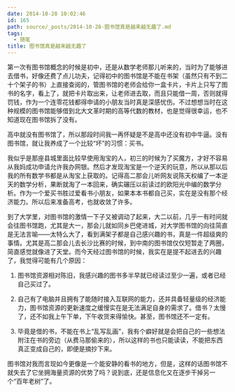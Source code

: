 ```yaml
---
date: 2014-10-28 10:02:46
id: 165
path: source/_posts/2014-10-28-图书馆真是越来越无趣了.md
tags:
  - 随笔
title: 图书馆真是越来越无趣了
---
```


第一次有图书馆概念的时候是初中，还是从数学老师那儿听来的，当时为了能够进去借书，好像还费了点儿功夫，记得初中的图书馆是不能在书架（虽然只有不到二十个架子的书）上直接查阅的，管图书馆的老师会给你一盒卡片，卡片上只写了图书的名字，看上了，就把卡片取出来，让老师进去取，而且只能借一周，否则就得罚钱，作为一个连零花钱都得申请的小朋友当时真是深感忧伤。不过想想当时在这种规模的图书馆能够借到北大文革时期的高等代数的教材，也是觉得很幸运，也不知道现在图书馆拆了没有。

高中就没有图书馆了，所以那段时间我一再怀疑是不是高中还没有初中牛逼。没有图书馆，就让我养成了一个比较“坏”的习惯：买书。

我似乎是那座县城里面比较早使用淘宝的人，初三的时候为了买魔方，才好不容易从我妈成功申请允许我办网银。然后才发现淘宝是一个逆天的玩意，所以从那以后我的所有数学书都是从淘宝上获取的。记得高二那会儿听网友说陈天权编了一本逆天的数学分析，果断就淘了一本回来，确实碾压以前读过的欧阳光中编的数学分析。作为一个爱买书胜过爱看书小朋友，如果本本书都自己买，实在是没有那个经济能力。所以后来准备高考，也就收敛了许多。

到了大学里，对图书馆的激情一下子又被调动了起来，大二以前，几乎一有时间就会往图书馆跑，尤其是大一，那会儿就如同乡巴佬进城，对大学图书馆的向往简直是无法言喻——太特么大了，看到满架子都是自己感兴趣的书，真是一件超级爽的事情。尤其是高二那会儿去长沙比赛的时候，到中南的图书馆仅仅短暂走了两圈，简直感觉就像进了天堂。而今天经过图书馆的时候，我实在是提不起进去的兴趣了，我觉得可能有几个原因：

1. 图书馆资源相对陈旧，我感兴趣的图书多半早就已经读过至少一遍，或者已经自己买过了。

2. 自己有了电脑并且拥有了能随时接入互联网的能力，还并具备轻量级的经济能力，图书馆资源的更新速度之缓慢实在是无法满足自身的需求了。借书？太慢了，还不如我上午下单，下午收货来得愉快。甚至，图书馆还不一定有。

3. 毕竟是借的书，不能在书上“乱写乱画”，我有个癖好就是会把自己的一些想法附注在书的旁边（从费马那偷来的），所以这样的书也只能读读，不能把东西真正变成自己的，即便是摘抄下来。

图书馆对我而言现如今更像是一个能安静的看书的地方，但是，这样的话图书馆不就失去了它坐拥海量资源的优势了吗？说到底，还是信息化又在逐步干掉另一个“百年老树”了。